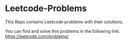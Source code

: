 # Leetcode-Problems
This Repo contains Leetcode problems with their solutions. 

You can find and solve this problems in the following link:
https://leetcode.com/problems/
